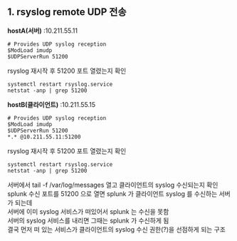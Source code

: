 ## 1. rsyslog remote UDP 전송
**hostA(서버)**     :10.211.55.11  
```
# Provides UDP syslog reception    
$ModLoad imudp
$UDPServerRun 51200
```
rsyslog 재시작 후 51200 포트 열렸는지 확인
```
systemctl restart rsyslog.service
netstat -anp | grep 51200
```

**hostB(클라이언트)** :10.211.55.15
```
# Provides UDP syslog reception    
$ModLoad imudp
$UDPServerRun 51200
*.* @10.211.55.11:51200
```
rsyslog 재시작 후 51200 포트 열렸는지 확인
```
systemctl restart rsyslog.service
netstat -anp | grep 51200
```
서버에서 tail -f /var/log/messages 열고 클라이언트의 syslog 수신되는지 확인<br>
splunk 수신 포트를 51200 으로 열면 splunk 가 클라이언트 syslog 를 수신하는 서버가 되는데<br>
서버에 이미 syslog 서비스가 떠있어서 splunk 는 수신을 못함<br>
서버의 syslog 서비스를 내리면 그때는 splunk 가 수신하게 됨<br>
결국 먼저 떠 있는 서비스가 클라이언트의 syslog 수신 권한(?)을 선점하게 되는 구조<br>



